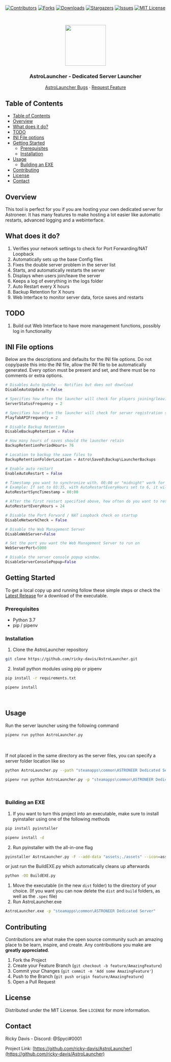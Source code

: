 [![Contributors][contributors-shield]][contributors-url]
[![Forks][forks-shield]][forks-url]
[![Downloads][downloads-shield]][downloads-url]
[![Stargazers][stars-shield]][stars-url]
[![Issues][issues-shield]][issues-url]
[![MIT License][license-shield]][license-url]


<br />
<p align="center">
  <img src="https://raw.githubusercontent.com/ricky-davis/AstroLauncher/master/assets/astrolauncherlogo.ico" width="128px">
  <h3 align="center">AstroLauncher - Dedicated Server Launcher</h3>

  <p align="center">
    <a href="https://github.com/ricky-davis/AstroLauncher/issues">AstroLauncher Bugs</a>
    ·
    <a href="https://github.com/ricky-davis/AstroLauncher/issues">Request Feature</a>
  </p>
</p>

<!-- TABLE OF CONTENTS -->

## Table of Contents

- [Table of Contents](#table-of-contents)
- [Overview](#overview)
- [What does it do?](#what-does-it-do)
- [TODO](#todo)
- [INI File options](#ini-file-options)
- [Getting Started](#getting-started)
  - [Prerequisites](#prerequisites)
  - [Installation](#installation)
- [Usage](#usage)
  - [Building an EXE](#building-an-exe)
- [Contributing](#contributing)
- [License](#license)
- [Contact](#contact)

## Overview

This tool is perfect for you if you are hosting your own dedicated server for Astroneer. It has many features to make hosting a lot easier like automatic restarts, advanced logging and a webinterface.

## What does it do?

1. Verifies your network settings to check for Port Forwarding/NAT Loopback
2. Automatically sets up the base Config files
3. Fixes the double server problem in the server list
4. Starts, and automatically restarts the server
5. Displays when users join/leave the server
6. Keeps a log of everything in the logs folder
7. Auto Restart every X hours
8. Backup Retention for X hours
9. Web Interface to monitor server data, force saves and restarts

## TODO

1. Build out Web Interface to have more management functions, possibly log in functionality


## INI File options

Below are the descriptions and defaults for the INI file options. Do not copy/paste this into the INI file, allow the INI file to be automatically generated. Every option must be present and set, and there must be no comments or extra options.
```python
# Disables Auto Update -- Notifies but does not download
DisableAutoUpdate = False

# Specifies how often the launcher will check for players joining/leaving
ServerStatusFrequency = 2

# Specifies how often the launcher will check for server registration status
PlayfabAPIFrequency = 2

# Disable Backup Retention
DisableBackupRetention = False

# How many hours of saves should the launcher retain
BackupRetentionPeriodHours= 76

# Location to backup the save files to
BackupRetentionFolderLocation = Astro\Saved\Backup\LauncherBackups

# Enable auto restart
EnableAutoRestart = False

# Timestamp you want to synchronize with. 00:00 or "midnight" work for midnight. Disable with "False". No quotes.
# Example: If set to 03:35, with AutoRestartEveryHours set to 6, it will restart at 03:35, 09:35, 15:35, and 21:35 every day
AutoRestartSyncTimestamp = 00:00

# After the first restart specified above, how often do you want to restart?
AutoRestartEveryHours = 24

# Disable the Port Forward / NAT Loopback check on startup
DisableNetworkCheck = False

# Disable the Web Management Server
DisableWebServer=False

# Set the port you want the Web Management Server to run on
WebServerPort=5000

# Disable the server console popup window.
DisableServerConsolePopup=False
```


<!-- GETTING STARTED -->

## Getting Started

To get a local copy up and running follow these simple steps or check the [Latest Release](https://github.com/ricky-davis/AstroLauncher/releases/latest) for a download of the executable.

### Prerequisites

- Python 3.7
- pip / pipenv

### Installation

1. Clone the AstroLauncher repository

```sh
git clone https://github.com/ricky-davis/AstroLauncher.git
```

2. Install python modules using pip or pipenv

```sh
pip install -r requirements.txt
```

```sh
pipenv install
```

<br />

<!-- USAGE EXAMPLES -->

## Usage

Run the server launcher using the following command

```sh
pipenv run python AstroLauncher.py
```

<br /><br />
If not placed in the same directory as the server files, you can specify a server folder location like so

```sh
python AstroLauncher.py --path "steamapps\common\ASTRONEER Dedicated Server"
```

```sh
pipenv run python AstroLauncher.py -p "steamapps\common\ASTRONEER Dedicated Server"
```

<br />

### Building an EXE

1. If you want to turn this project into an executable, make sure to install pyinstaller using one of the following methods

```sh
pip install pyinstaller
```

```sh
pipenv install -d
```

2. Run pyinstaller with the all-in-one flag

```sh
pyinstaller AstroLauncher.py -F --add-data "assets;./assets" --icon=assets/astrolauncherlogo.ico
```
or just run the BuildEXE.py which automatically cleans up afterwards
```sh
python -OO BuildEXE.py
```

1. Move the executable (in the new `dist` folder) to the directory of your choice. (If you want you can now delete the `dist` and `build` folders, as well as the `.spec` file)
2. Run AstroLauncher.exe

```sh
AstroLauncher.exe -p "steamapps\common\ASTRONEER Dedicated Server"
```

<!-- CONTRIBUTING -->

## Contributing

Contributions are what make the open source community such an amazing place to be learn, inspire, and create. Any contributions you make are **greatly appreciated**.

1. Fork the Project
2. Create your Feature Branch (`git checkout -b feature/AmazingFeature`)
3. Commit your Changes (`git commit -m 'Add some AmazingFeature'`)
4. Push to the Branch (`git push origin feature/AmazingFeature`)
5. Open a Pull Request

<!-- LICENSE -->

## License

Distributed under the MIT License. See `LICENSE` for more information.

<!-- CONTACT -->

## Contact

Ricky Davis - Discord: @Spyci#0001

Project Link: [https://github.com/ricky-davis/AstroLauncher](https://github.com/ricky-davis/AstroLauncher)

<!-- MARKDOWN LINKS & IMAGES -->
<!-- https://www.markdownguide.org/basic-syntax/#reference-style-links -->

[contributors-shield]: https://img.shields.io/github/contributors/ricky-davis/AstroLauncher.svg?style=flat-square
[contributors-url]: https://github.com/ricky-davis/AstroLauncher/graphs/contributors
[forks-shield]: https://img.shields.io/github/forks/ricky-davis/AstroLauncher.svg?style=flat-square
[forks-url]: https://github.com/ricky-davis/AstroLauncher/network/members

[downloads-shield]:https://img.shields.io/github/downloads/ricky-davis/AstroLauncher/total
[downloads-url]:https://github.com/ricky-davis/AstroLauncher/releases/latest

[stars-shield]: https://img.shields.io/github/stars/ricky-davis/AstroLauncher.svg?style=flat-square
[stars-url]: https://github.com/ricky-davis/AstroLauncher/stargazers
[issues-shield]: https://img.shields.io/github/issues/ricky-davis/AstroLauncher.svg?style=flat-square
[issues-url]: https://github.com/ricky-davis/AstroLauncher/issues
[license-shield]: https://img.shields.io/github/license/ricky-davis/AstroLauncher.svg?style=flat-square
[license-url]: https://github.com/ricky-davis/AstroLauncher/blob/master/LICENSE.txt
